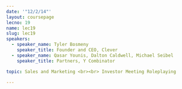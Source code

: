 ```yaml
---
date: '"12/2/14"'
layout: coursepage
lecno: 19
name: lec19
slug: lec19
speakers:
  - speaker_name: Tyler Bosmeny
    speaker_title: Founder and CEO, Clever
  - speaker_name: Qasar Younis, Dalton Caldwell, Michael Seibel
    speaker_title: Partners, Y Combinator

topic: Sales and Marketing <br><br> Investor Meeting Roleplaying

---
```

